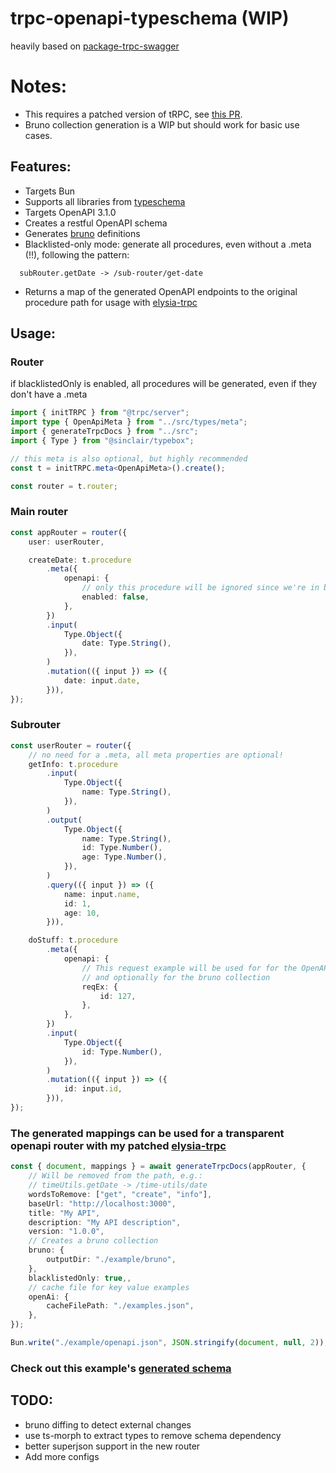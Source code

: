 # trpc-openapi-typeschema (WIP)

heavily based on [package-trpc-swagger](https://github.com/Vercjames/package-trpc-swagger)

# Notes:
- This requires a patched version of tRPC, see [this PR](https://github.com/trpc/trpc/pull/5909).
- Bruno collection generation is a WIP but should work for basic use cases.

## Features:

- Targets Bun
- Supports all libraries from [typeschema](https://typeschema.com/)
- Targets OpenAPI 3.1.0
- Creates a restful OpenAPI schema
- Generates [bruno](https://www.usebruno.com/) definitions
- Blacklisted-only mode: generate all procedures, even without a .meta (!!), following the pattern:
```
  subRouter.getDate -> /sub-router/get-date
```
- Returns a map of the generated OpenAPI endpoints to the original procedure path for usage with [elysia-trpc](https://github.com/lobomfz/elysia-trpc)

## Usage:

### Router
if blacklistedOnly is enabled, all procedures will be generated, even if they don't have a .meta
```ts
import { initTRPC } from "@trpc/server";
import type { OpenApiMeta } from "../src/types/meta";
import { generateTrpcDocs } from "../src";
import { Type } from "@sinclair/typebox";

// this meta is also optional, but highly recommended
const t = initTRPC.meta<OpenApiMeta>().create();

const router = t.router;
```

### Main router
```ts
const appRouter = router({
	user: userRouter,

	createDate: t.procedure
		.meta({
			openapi: {
				// only this procedure will be ignored since we're in blacklistedOnly mode
				enabled: false,
			},
		})
		.input(
			Type.Object({
				date: Type.String(),
			}),
		)
		.mutation(({ input }) => ({
			date: input.date,
		})),
});
```

### Subrouter
```ts
const userRouter = router({
	// no need for a .meta, all meta properties are optional!
	getInfo: t.procedure
		.input(
			Type.Object({
				name: Type.String(),
			}),
		)
		.output(
			Type.Object({
				name: Type.String(),
				id: Type.Number(),
				age: Type.Number(),
			}),
		)
		.query(({ input }) => ({
			name: input.name,
			id: 1,
			age: 10,
		})),

	doStuff: t.procedure
		.meta({
			openapi: {
				// This request example will be used for for the OpenAPI Schema
				// and optionally for the bruno collection
				reqEx: {
					id: 127,
				},
			},
		})
		.input(
			Type.Object({
				id: Type.Number(),
			}),
		)
		.mutation(({ input }) => ({
			id: input.id,
		})),
});

```


### The generated mappings can be used for a transparent openapi router with my patched [elysia-trpc](https://github.com/lobomfz/elysia-trpc)
```ts
const { document, mappings } = await generateTrpcDocs(appRouter, {
	// Will be removed from the path, e.g.:
	// timeUtils.getDate -> /time-utils/date
	wordsToRemove: ["get", "create", "info"],
	baseUrl: "http://localhost:3000",
	title: "My API",
	description: "My API description",
	version: "1.0.0",
	// Creates a bruno collection
	bruno: {
		outputDir: "./example/bruno",
	},
	blacklistedOnly: true,,
	// cache file for key value examples
	openAi: {
		cacheFilePath: "./examples.json",
	},
});

Bun.write("./example/openapi.json", JSON.stringify(document, null, 2));
```

### Check out this example's [generated schema](./example/openapi.json)

## TODO:

- bruno diffing to detect external changes
- use ts-morph to extract types to remove schema dependency
- better superjson support in the new router 
- Add more configs
